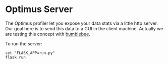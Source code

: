 # Optimus Server

The Optimus profiler let you expose your data stats via a little http server. Our goal here is to send this data to a GUI in the client machine.
Actually we are testing this concept with [bumblebee](https://github.com/hi-primus/Bumblebee).

To run the server:
```
set "FLASK_APP=run.py"
flask run
```  
